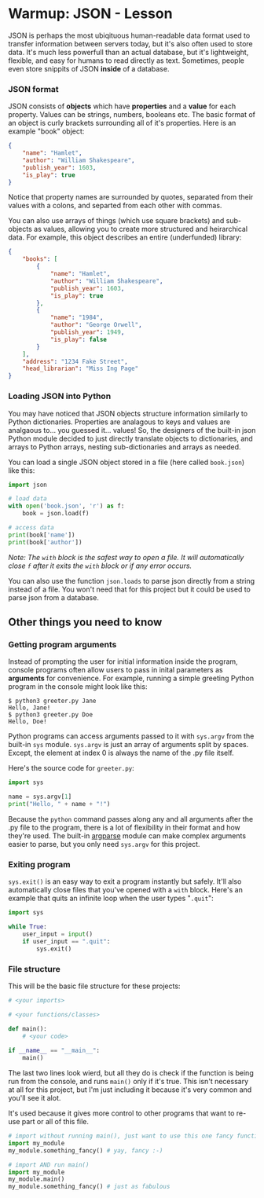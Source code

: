 # Warmup: JSON - Lesson

JSON is perhaps the most ubiqituous human-readable data format used to transfer information between servers today, but it's also often used to store data. It's much less powerfull than an actual database, but it's lightweight, flexible, and easy for humans to read directly as text. Sometimes, people even store snippits of JSON **inside** of a database.

### JSON format
JSON consists of **objects** which have **properties** and a **value** for each property. Values can be strings, numbers, booleans etc. The basic format of an object is curly brackets surrounding all of it's properties. Here is an example "book" object:

```json
{
    "name": "Hamlet",
    "author": "William Shakespeare",
    "publish_year": 1603,
    "is_play": true
}
```

Notice that property names are surrounded by quotes, separated from their values with a colons, and separted from each other with commas. 

You can also use arrays of things (which use square brackets) and sub-objects as values, allowing you to create more structured and heirarchical data. For example, this object describes an entire (underfunded) library:

```json
{
    "books": [
        {
            "name": "Hamlet",
            "author": "William Shakespeare",
            "publish_year": 1603,
            "is_play": true
        },
        {
            "name": "1984",
            "author": "George Orwell",
            "publish_year": 1949,
            "is_play": false
        }
    ],
    "address": "1234 Fake Street",
    "head_librarian": "Miss Ing Page"
}
```

### Loading JSON into Python
You may have noticed that JSON objects structure information similarly to Python dictionaries. Properties are analagous to keys and values are analgaous to... you guessed it... values! So, the designers of the built-in json Python module decided to just directly translate objects to dictionaries, and arrays to Python arrays, nesting sub-dictionaries and arrays as needed.

You can load a single JSON object stored in a file (here called `book.json`) like this:

```python
import json

# load data
with open('book.json', 'r') as f:
    book = json.load(f)

# access data
print(book['name'])
print(book['author'])
```

*Note: The `with` block is the safest way to open a file. It will automatically close `f` after it exits the `with` block or if any error occurs.*

You can also use the function `json.loads` to parse json directly from a string instead of a file. You won't need that for this project but it could be used to parse json from a database.

## Other things you need to know

### Getting program arguments

Instead of prompting the user for initial information inside the program, console programs often allow users to pass in inital parameters as **arguments** for convenience.  For example, running a simple greeting Python program in the console might look like this:

```shell
$ python3 greeter.py Jane
Hello, Jane!
$ python3 greeter.py Doe
Hello, Doe!
```

Python programs can access arguments passed to it with `sys.argv` from the built-in `sys` module. `sys.argv` is just an array of arguments split by spaces. Except, the element at index 0 is always the name of the .py file itself.

Here's the source code for `greeter.py`:

```python
import sys

name = sys.argv[1]
print("Hello, " + name + "!")
```

Because the `python` command passes along any and all arguments after the .py file to the program, there is a lot of flexibility in their format and how they're used. The built-in [argparse](https://docs.python.org/3/library/argparse.html) module can make complex arguments easier to parse, but you only need `sys.argv` for this project.

### Exiting program

`sys.exit()` is an easy way to exit a program instantly but safely. It'll also automatically close files that you've opened with a `with` block. Here's an example that quits an infinite loop when the user types "`.quit`":

```python
import sys

while True:
    user_input = input()
    if user_input == ".quit":
        sys.exit()
```

### File structure

This will be the basic file structure for these projects: 

```python
# <your imports>

# <your functions/classes>

def main():
    # <your code>
    
if __name__ == "__main__":
    main()
```

The last two lines look wierd, but all they do is check if the function is being run from the console, and runs `main()` only if it's true. This isn't necessary at all for this project, but I'm just including it because it's very common and you'll see it alot.

It's used because it gives more control to other programs that want to re-use part or all of this file.

```python
# import without running main(), just want to use this one fancy function
import my_module
my_module.something_fancy() # yay, fancy :-)

# import AND run main()
import my_module
my_module.main()
my_module.something_fancy() # just as fabulous
```
